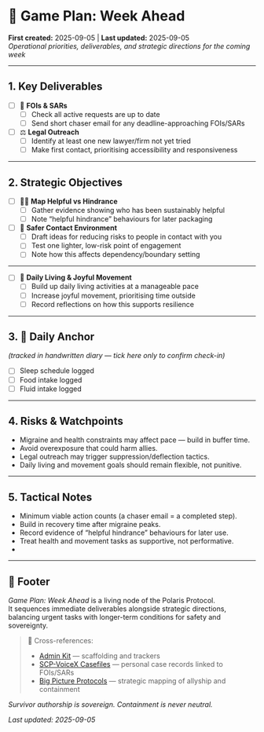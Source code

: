 # 📅 Game Plan: Week Ahead  
**First created:** 2025-09-05 | **Last updated:** 2025-09-05  
*Operational priorities, deliverables, and strategic directions for the coming week*  

---

## 1. **Key Deliverables**  
- [ ] 📨 **FOIs & SARs**  
  - [ ] Check all active requests are up to date  
  - [ ] Send short chaser email for any deadline-approaching FOIs/SARs  

- [ ] ⚖️ **Legal Outreach**  
  - [ ] Identify at least one new lawyer/firm not yet tried  
  - [ ] Make first contact, prioritising accessibility and responsiveness  

---

## 2. **Strategic Objectives**  
- [ ] 🐦‍🔥 **Map Helpful vs Hindrance**  
  - [ ] Gather evidence showing who has been sustainably helpful  
  - [ ] Note “helpful hindrance” behaviours for later packaging  

- [ ] 🧿 **Safer Contact Environment**  
  - [ ] Draft ideas for reducing risks to people in contact with you  
  - [ ] Test one lighter, low-risk point of engagement  
  - [ ] Note how this affects dependency/boundary setting  

---

- [ ] 🌱 **Daily Living & Joyful Movement**  
  - [ ] Build up daily living activities at a manageable pace  
  - [ ] Increase joyful movement, prioritising time outside  
  - [ ] Record reflections on how this supports resilience  

---

## 3. **🌙 Daily Anchor**  
*(tracked in handwritten diary — tick here only to confirm check-in)*  
- [ ] Sleep schedule logged  
- [ ] Food intake logged  
- [ ] Fluid intake logged  

---

## 4. **Risks & Watchpoints**  
- Migraine and health constraints may affect pace — build in buffer time.  
- Avoid overexposure that could harm allies.  
- Legal outreach may trigger suppression/deflection tactics.  
- Daily living and movement goals should remain flexible, not punitive.  

---

## 5. **Tactical Notes**  
- Minimum viable action counts (a chaser email = a completed step).  
- Build in recovery time after migraine peaks.  
- Record evidence of “helpful hindrance” behaviours for later use.  
- Treat health and movement tasks as supportive, not performative.
- 
---

## 🏮 Footer  

*Game Plan: Week Ahead* is a living node of the Polaris Protocol.  
It sequences immediate deliverables alongside strategic directions, balancing urgent tasks with longer-term conditions for safety and sovereignty.  

> 📡 Cross-references:  
> - [Admin Kit](../Admin_Kit/) — scaffolding and trackers  
> - [SCP-VoiceX Casefiles](../SCP-VoiceX_Casefiles/) — personal case records linked to FOIs/SARs  
> - [Big Picture Protocols](../Big_Picture_Protocols/) — strategic mapping of allyship and containment  

*Survivor authorship is sovereign. Containment is never neutral.*  

_Last updated: 2025-09-05_
